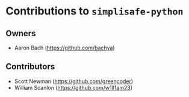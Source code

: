 # Contributions to `simplisafe-python`

## Owners

- Aaron Bach (https://github.com/bachya)

## Contributors

- Scott Newman (https://github.com/greencoder)
- William Scanlon (https://github.com/w1ll1am23)
